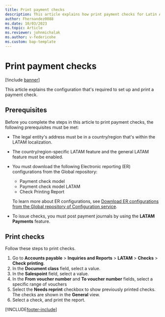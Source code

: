 ```yaml
---
title: Print payment checks
description: This article explains how print payment checks for Latin America.
author: Fhernandez0088
ms.date: 10/03/2023
ms.topic: Article
ms.reviewer: johnmichalak
ms.author: v-federicohe
ms.custom: bap-template
---
```


# Print payment checks

[!include [banner](../../includes/banner.md)]

This article explains the configuration that's required to set up and print a payment check.

## Prerequisites

Before you complete the steps in this article to print payment checks, the following prerequisites must be met:

- The legal entity's address must be in a country/region that's within the LATAM localization.
- The country/region-specific LATAM feature and the general LATAM feature must be enabled.
- You must download the following Electronic reporting (ER) configurations from the Global repository:

    - Payment check model
    - Payment check model LATAM
    - Check Printing Report

    To learn more about ER configurations, see [Download ER configurations from the Global repository of Configuration service](../../../fin-ops-core/dev-itpro/analytics/er-download-configurations-global-repo.md).

- To issue checks, you must post payment journals by using the **LATAM Payments** feature.

## Print checks

Follow these steps to print checks.

1. Go to **Accounts payable** \> **Inquiries and Reports** \> **LATAM** \> **Checks** \> **Check printing**.
2. In the **Document class** field, select a value.
3. In the **Salespoint** field, select a value.
4. In the **From voucher number** and **To voucher number** fields, select a specific range of vouchers
5. Select the **Needs reprint** checkbox to show previously printed checks. The checks are shown in the **General** view.
6. Select a check, and print the report.

[!INCLUDE[footer-include](../../../includes/footer-banner.md)]
